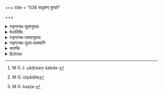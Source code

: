 +++
title = "036 यादृशन् तूप्यते"

+++

<details><summary>गङ्गानथ-मूलानुवादः</summary>

“As is the seed which is sown in the soil prepared in season, so does the seed spring forth, marked by its own qualities.”—(36)
</details>

<details><summary>मेधातिथिः</summary>

अनन्तरस्यैवार्थविस्तरत्वेन श्लोको ऽयं वक्त्रान्वयप्रदर्शनेन । **यादृश**शब्दस्यार्थं[^९२] व्याख्यास्यति "व्रीहयः शालयः" (म्ध् ९.३९) इत्यादिना । **कालोपपादिते,** **काले** वर्षादौ वपनकाल **उपपादिते**[^९३] कृष्टसमीक्षरणादिना[^९४] संस्कृते । **तादृग् रोहति** जायते । **स्वैर् गुणैर्** वर्णसंस्थानरसवीर्यादिभिर् **गुणैर् व्यञ्जितं** परिदृश्यरूपम् ॥ ९.३६ ॥


[^९४]:
     M G: kaṣṭa-


[^९३]:
     M G: utpādite


[^९२]:
     M G J: yādṛśaṃ śabda-
</details>

<details><summary>गङ्गानथ-भाष्यानुवादः</summary>

This verse is only a detailed version of what has just gone above.

The exact meaning of the term ‘*yādṛśam*,’ ‘as’, is going to be explained under verse 39 below, where the several kinds of grains are mentioned—‘paddy, vrīhi’ and so forth.

‘*Prepared in season*’.—‘*In season*’, *i.e*., during the rains, at the time of sowing;—‘*prepared*’—tilled and levelled and got ready.

‘*So does it spring forth*’—is produced.

‘*Own qualities*’—of colour, shape, taste, strength and so forth;—‘*marked*’—characterised.—(36)
</details>

<details><summary>गङ्गानथ-तुल्य-वाक्यानि</summary>

**(verses 9.31-44)**

See Comparative notes for [Verse
9.31].
</details>

<details><summary>भारुचिः</summary>

तथा सति,

अतश् च बीजानां तत्प्राधान्यम् ॥ ९.३६ ॥
</details>

<details><summary>Bühler</summary>

036	Whatever (kind on seed is sown in a field, prepared in due season, (a plant) of that same kind, marked with the peculiar qualities of the seed, springs up in it.
</details>
